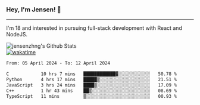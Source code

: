 ### Hey, I'm Jensen! 👋

---

I'm 18 and interested in pursuing full-stack development with React and NodeJS.

![jensenzhng's Github Stats](https://github-readme-stats.vercel.app/api?username=jensenzhng&theme=dark&show_icons=true&count_private=true)
<br />
[![wakatime](https://wakatime.com/badge/user/cbfc263d-3611-4e36-8278-8fad45fe3f62.svg)](https://wakatime.com/@cbfc263d-3611-4e36-8278-8fad45fe3f62)

<!--START_SECTION:waka-->

```txt
From: 05 April 2024 - To: 12 April 2024

C            10 hrs 7 mins   ████████████▓░░░░░░░░░░░░   50.78 %
Python       4 hrs 17 mins   █████▒░░░░░░░░░░░░░░░░░░░   21.51 %
JavaScript   3 hrs 24 mins   ████▒░░░░░░░░░░░░░░░░░░░░   17.09 %
C++          1 hr 43 mins    ██▒░░░░░░░░░░░░░░░░░░░░░░   08.69 %
TypeScript   11 mins         ▒░░░░░░░░░░░░░░░░░░░░░░░░   00.93 %
```

<!--END_SECTION:waka-->
